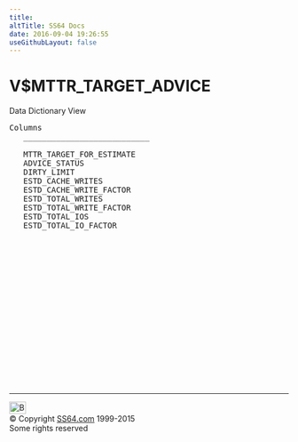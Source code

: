 ```yaml
---
title:
altTitle: SS64 Docs
date: 2016-09-04 19:26:55
useGithubLayout: false
---
```

<!-- #BeginLibraryItem "/Library/head_orav.lbi" --><!-- #EndLibraryItem --><h1>V$MTTR_TARGET_ADVICE </h1>  
 <p> Data Dictionary View </p> 
 
<pre>Columns
   ___________________________
 
   MTTR_TARGET_FOR_ESTIMATE
   ADVICE_STATUS
   DIRTY_LIMIT
   ESTD_CACHE_WRITES
   ESTD_CACHE_WRITE_FACTOR
   ESTD_TOTAL_WRITES
   ESTD_TOTAL_WRITE_FACTOR
   ESTD_TOTAL_IOS
   ESTD_TOTAL_IO_FACTOR

</pre>
<p><b></b></p><!-- #BeginLibraryItem "/Library/foot_orad.lbi" --><p>
<!-- oracle-footer -->
<ins class="adsbygoogle" style="display:inline-block;width:300px;height:250px" data-ad-client="ca-pub-6140977852749469" data-ad-slot="4275490898"></ins>
<script>
(adsbygoogle = window.adsbygoogle || []).push({});
</script></p>
<hr>
<div id="bl" class="footer"><a href="V$MTTR_TARGET_ADVICE.html#"><img src="../images/top.png" width="30" height="22" alt="Back to the Top"></a></div>
<div id="br" class="footer, tagline">© Copyright <a href="http://ss64.com/">SS64.com</a> 1999-2015<br>
Some rights reserved</div>
<!-- #EndLibraryItem -->

